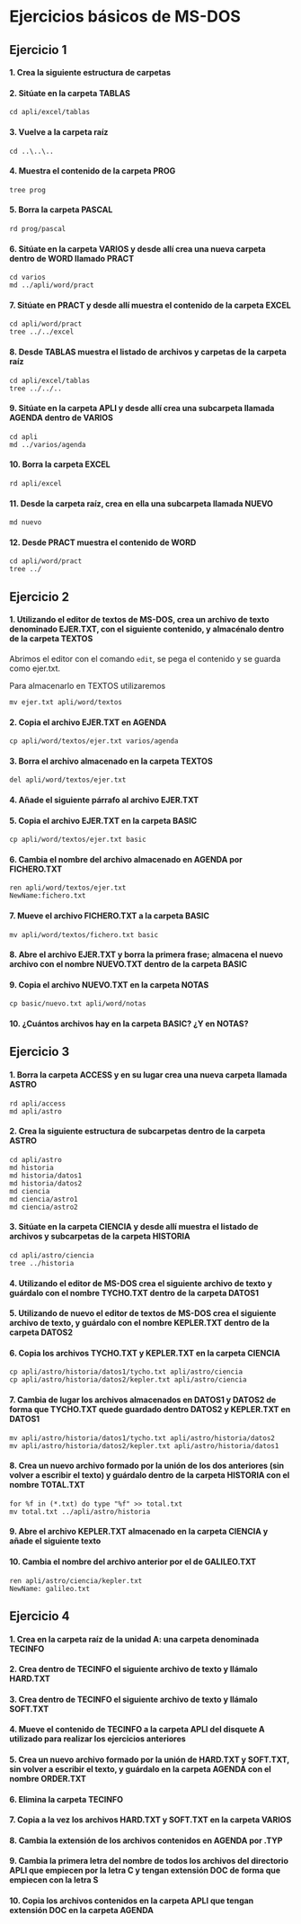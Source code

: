 # Ejercicios básicos de MS-DOS

## Ejercicio 1

#### 1. Crea la siguiente estructura de carpetas


#### 2. Sitúate en la carpeta TABLAS
```
cd apli/excel/tablas  
```


#### 3. Vuelve a la carpeta raíz
```
cd ..\..\..
```


#### 4. Muestra el contenido de la carpeta PROG
```
tree prog
```


#### 5. Borra la carpeta PASCAL
```
rd prog/pascal
```


#### 6. Sitúate en la carpeta VARIOS y desde allí crea una nueva carpeta dentro de WORD llamado PRACT
```
cd varios
md ../apli/word/pract
```


#### 7. Sitúate en PRACT y desde allí muestra el contenido de la carpeta EXCEL
```
cd apli/word/pract
tree ../../excel
```


#### 8. Desde TABLAS muestra el listado de archivos y carpetas de la carpeta raíz
```
cd apli/excel/tablas
tree ../../..
```


#### 9. Sitúate en la carpeta APLI y desde allí crea una subcarpeta llamada AGENDA dentro de VARIOS
```
cd apli
md ../varios/agenda
```


#### 10. Borra la carpeta EXCEL
```
rd apli/excel
```


#### 11. Desde la carpeta raíz, crea en ella una subcarpeta llamada NUEVO
```
md nuevo
```


#### 12. Desde PRACT muestra el contenido de WORD
```
cd apli/word/pract
tree ../
```




## Ejercicio 2

#### 1. Utilizando el editor de textos de MS-DOS, crea un archivo de texto denominado EJER.TXT, con el siguiente contenido, y almacénalo dentro de la carpeta TEXTOS
Abrimos el editor con el comando ``edit``, se pega el  contenido y se guarda como ejer.txt.

Para almacenarlo en TEXTOS utilizaremos 
```
mv ejer.txt apli/word/textos
```


#### 2. Copia el archivo EJER.TXT en AGENDA
```
cp apli/word/textos/ejer.txt varios/agenda
```


#### 3. Borra el archivo almacenado en la carpeta TEXTOS
```
del apli/word/textos/ejer.txt
```


#### 4. Añade el siguiente párrafo al archivo EJER.TXT


#### 5. Copia el archivo EJER.TXT en la carpeta BASIC
```
cp apli/word/textos/ejer.txt basic
```


#### 6. Cambia el nombre del archivo almacenado en AGENDA por FICHERO.TXT
```
ren apli/word/textos/ejer.txt
NewName:fichero.txt
```


#### 7. Mueve el archivo FICHERO.TXT a la carpeta BASIC
```
mv apli/word/textos/fichero.txt basic
```


#### 8. Abre el archivo EJER.TXT y borra la primera frase; almacena el nuevo archivo con el nombre NUEVO.TXT dentro de la carpeta BASIC



#### 9. Copia el archivo NUEVO.TXT en la carpeta NOTAS
```
cp basic/nuevo.txt apli/word/notas
```


#### 10. ¿Cuántos archivos hay en la carpeta BASIC? ¿Y en NOTAS?





## Ejercicio 3

#### 1. Borra la carpeta ACCESS y en su lugar crea una nueva carpeta llamada ASTRO
```
rd apli/access
md apli/astro
```


#### 2. Crea la siguiente estructura de subcarpetas dentro de la carpeta ASTRO
```
cd apli/astro
md historia
md historia/datos1
md historia/datos2
md ciencia
md ciencia/astro1
md ciencia/astro2
```


#### 3. Sitúate en la carpeta CIENCIA y desde allí muestra el listado de archivos y subcarpetas de la carpeta HISTORIA
```
cd apli/astro/ciencia
tree ../historia
```


#### 4. Utilizando el editor de MS-DOS crea el siguiente archivo de texto y guárdalo con el nombre TYCHO.TXT dentro de la carpeta DATOS1


#### 5. Utilizando de nuevo el editor de textos de MS-DOS crea el siguiente archivo de texto, y guárdalo con el nombre KEPLER.TXT dentro de la carpeta DATOS2


#### 6. Copia los archivos TYCHO.TXT y KEPLER.TXT en la carpeta CIENCIA

```
cp apli/astro/historia/datos1/tycho.txt apli/astro/ciencia
cp apli/astro/historia/datos2/kepler.txt apli/astro/ciencia
```


#### 7. Cambia de lugar los archivos almacenados en DATOS1 y DATOS2 de forma que TYCHO.TXT quede guardado dentro DATOS2 y KEPLER.TXT en DATOS1
```
mv apli/astro/historia/datos1/tycho.txt apli/astro/historia/datos2
mv apli/astro/historia/datos2/kepler.txt apli/astro/historia/datos1
```


#### 8. Crea un nuevo archivo formado por la unión de los dos anteriores (sin volver a escribir el texto) y guárdalo dentro de la carpeta HISTORIA con el nombre TOTAL.TXT
```
for %f in (*.txt) do type "%f" >> total.txt
mv total.txt ../apli/astro/historia
```


#### 9. Abre el archivo KEPLER.TXT almacenado en la carpeta CIENCIA y añade el siguiente texto


#### 10. Cambia el nombre del archivo anterior por el de GALILEO.TXT
```
ren apli/astro/ciencia/kepler.txt
NewName: galileo.txt
```





## Ejercicio 4

#### 1. Crea en la carpeta raíz de la unidad A: una carpeta denominada TECINFO

#### 2. Crea dentro de TECINFO el siguiente archivo de texto y llámalo HARD.TXT

#### 3. Crea dentro de TECINFO el siguiente archivo de texto y llámalo SOFT.TXT

#### 4. Mueve el contenido de TECINFO a la carpeta APLI del disquete A utilizado para realizar los ejercicios anteriores

#### 5. Crea un nuevo archivo formado por la unión de HARD.TXT y SOFT.TXT, sin volver a escribir el texto, y guárdalo en la carpeta AGENDA con el nombre ORDER.TXT

#### 6. Elimina la carpeta TECINFO

#### 7. Copia a la vez los archivos HARD.TXT y SOFT.TXT en la carpeta VARIOS

#### 8. Cambia la extensión de los archivos contenidos en AGENDA por .TYP

#### 9. Cambia la primera letra del nombre de todos los archivos del directorio APLI que empiecen por la letra C y tengan extensión DOC de forma que empiecen con la letra S

#### 10. Copia los archivos contenidos en la carpeta APLI que tengan extensión DOC en la carpeta AGENDA
